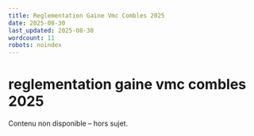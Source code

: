 ```yaml
---
title: Reglementation Gaine Vmc Combles 2025
date: 2025-08-30
last_updated: 2025-08-30
wordcount: 11
robots: noindex
---
```


# reglementation gaine vmc combles 2025

Contenu non disponible – hors sujet.